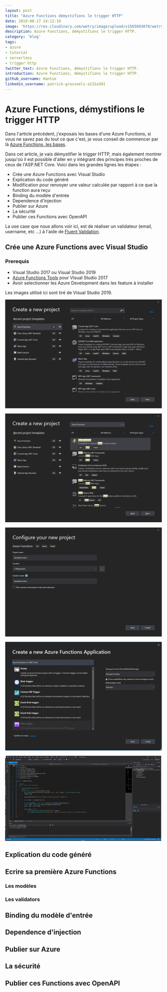 ```yaml
---
layout: post
title: "Azure Functions démystifions le trigger HTTP"
date: 2019-08-17 14:12:19
image: 'https://res.cloudinary.com/wetry/image/upload/v1565693870/wetry/azure/Azure-Functions-1_zcwjys.png'
description: Azure Functions, démystifions le trigger HTTP.
category: 'blog'
tags:
- azure
- tutorial
- serverless
- trigger http
twitter_text: Azure Functions, démystifions le trigger HTTP.
introduction: Azure Functions, démystifions le trigger HTTP.
github_username: Hantse
linkedin_username: patrick-grasseels-a132a381
---
```


# Azure Functions, démystifions le trigger HTTP

Dans l'article précédent, j'exposais les bases d'une Azure Functions, si vous ne savez pas du tout ce que c'est, je vous conseil de commencer par là [Azure Functions, les bases](/azure-functions-les-bases/).

Dans cet article, je vais démystifier le trigger HTTP, mais également montrer jusqu'où il est possible d'aller en y intégrant des principes très proches de ceux de l'ASP.NET Core. Voici dans les grandes lignes les étapes :
- Crée une Azure Functions avec Visual Studio
- Explication du code généré
- Modification pour renvoyer une valeur calculée par rapport à ce que la function aura reçu
- Binding du modèle d'entrée
- Dependence d'injection
- Publier sur Azure
- La sécurité
- Publier ces Functions avec OpenAPI

La use case que nous allons voir ici, est de réaliser un validateur (email, username, etc ...) à l'aide de [Fluent Validation](https://fluentvalidation.net/).

## Crée une Azure Functions avec Visual Studio

### Prerequis
- Visual Studio 2017 ou Visual Studio 2019
- [Azure Functions Tools](https://docs.microsoft.com/en-us/azure/azure-functions/functions-develop-vs) pour Visual Studio 2017
- Avoir selectionner les Azure Development dans les feature à installer

Les images utilisé ici sont tiré de Visual Studio 2019.

![placeholder](/images/azure-functions/create-functions-part1.png "Azure functions")

![placeholder](/images/azure-functions/create-functions-part2.png "Azure functions")

![placeholder](/images/azure-functions/create-functions-part3.png "Azure functions")

![placeholder](/images/azure-functions/create-functions-part4.png "Azure functions")

![placeholder](/images/azure-functions/create-functions-part5.png "Azure functions")

## Explication du code généré

## Ecrire sa première Azure Functions
### Les modèles
### Les validators

## Binding du modèle d'entrée

## Dependence d'injection

## Publier sur Azure

## La sécurité

## Publier ces Functions avec OpenAPI
